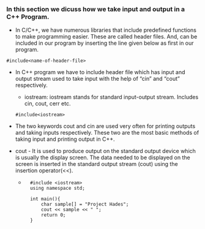 ### In this section we dicuss how we take input and output in a C++ Program.
* In C/C++, we have numerous libraries that include predefined functions to make programming easier. These are called header files. And, can be included in our program by inserting the line given below as first in our program.
```
#include<name-of-header-file>
```
* In C++ program we have to include header file which has input and output stream used to take input with the help of “cin” and “cout” respectively. 
    - iostream: iostream stands for standard input-output stream. Includes cin, cout, cerr etc.
    ```
    #include<iostream>
    ```

* The two keywords cout and cin are used very often for printing outputs and taking inputs respectively. These two are the most basic methods of taking input and printing output in C++.
* cout - It is used to produce output on the standard output device which is usually the display screen. The data needed to be displayed on the screen is inserted in the standard output stream (cout) using the insertion operator(<<).
    - ```
        #include <iostream>
        using namespace std;

        int main(){
	        char sample[] = "Project Hades";
	        cout << sample << " ";
	        return 0;
        }
    ```